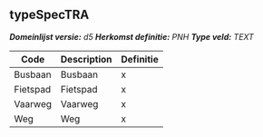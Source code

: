﻿## typeSpecTRA

*__Domeinlijst versie:__ d5*
*__Herkomst definitie:__ PNH*
*__Type veld:__ TEXT*

|__Code__ |__Description__ |__Definitie__	|
|	---	|	---	|   ---	| 
| Busbaan | Busbaan | x |
| Fietspad | Fietspad | x |
| Vaarweg | Vaarweg | x |
| Weg | Weg | x |
